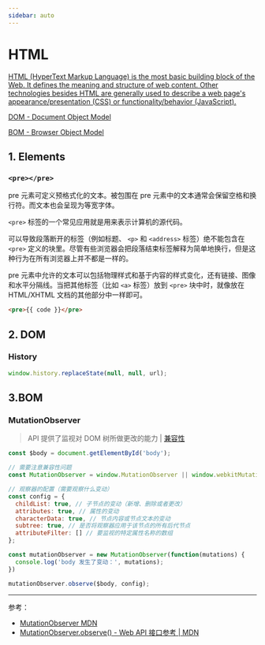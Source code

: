 ```yaml
---
sidebar: auto
---
```


# HTML

[HTML (HyperText Markup Language) is the most basic building block of the Web. It defines the meaning and structure of web content. Other technologies besides HTML are generally used to describe a web page's appearance/presentation (CSS) or functionality/behavior (JavaScript).](https://developer.mozilla.org/en-US/docs/Web/HTML)

[DOM - Document Object Model](https://developer.mozilla.org/en-US/docs/DOM/DOM_Reference/Introduction)

[BOM - Browser Object Model](https://developer.mozilla.org/en-US/docs/WebAPI/Browser)

## 1. Elements

### `<pre></pre>`

pre 元素可定义预格式化的文本。被包围在 pre 元素中的文本通常会保留空格和换行符。而文本也会呈现为等宽字体。

`<pre>` 标签的一个常见应用就是用来表示计算机的源代码。

可以导致段落断开的标签（例如标题、 `<p>` 和 `<address>` 标签）绝不能包含在 `<pre>` 定义的块里。尽管有些浏览器会把段落结束标签解释为简单地换行，但是这种行为在所有浏览器上并不都是一样的。

pre 元素中允许的文本可以包括物理样式和基于内容的样式变化，还有链接、图像和水平分隔线。当把其他标签（比如 `<a>` 标签）放到 `<pre>` 块中时，就像放在 HTML/XHTML 文档的其他部分中一样即可。

```html
<pre>{{ code }}</pre>
```

## 2. DOM

### History

```JavaScript
window.history.replaceState(null, null, url);
```

## 3.BOM

### MutationObserver

> API 提供了监视对 DOM 树所做更改的能力 | [兼容性](https://caniuse.com/?search=MutationObserver)

```JavaScript
const $body = document.getElementById('body');

// 需要注意兼容性问题
const MutationObserver = window.MutationObserver || window.webkitMutationObserver || window.MozMutationObserver;

// 观察器的配置（需要观察什么变动）
const config = {
  childList: true, // 子节点的变动（新增、删除或者更改）
  attributes: true, // 属性的变动
  characterData: true, // 节点内容或节点文本的变动
  subtree: true, // 是否将观察器应用于该节点的所有后代节点
  attributeFilter: [] // 要监视的特定属性名称的数组
};

const mutationObserver = new MutationObserver(function(mutations) {
  console.log('body 发生了变动：', mutations);
})

mutationObserver.observe($body, config);
```

---

参考：

- [MutationObserver MDN](https://developer.mozilla.org/zh-CN/docs/Web/API/MutationObserver)
- [MutationObserver.observe() - Web API 接口参考 | MDN](https://developer.mozilla.org/zh-CN/docs/Web/API/MutationObserver/observe)
